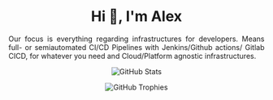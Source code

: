 <h1 align="center">
    Hi 👋, I'm Alex
</h1>

<p align="justify">
    Our focus is everything regarding infrastructures for developers. 
    Means full- or semiautomated CI/CD Pipelines with Jenkins/Github actions/ Gitlab CICD, 
    for whatever you need and Cloud/Platform agnostic infrastructures.
</p>

<p align="center">
    <img src="https://github-readme-stats.vercel.app/api?username=AlexanderWiechert&count_private=true&show_icons=true&hide_title=true" alt="GitHub Stats" />
</p>

<p align="center">
    <img src="https://github-profile-trophy.vercel.app/?username=AlexanderWiechert&column=5&margin-w=15&margin-h=15&theme=oldie" alt="GitHub Trophies" />
</p>
